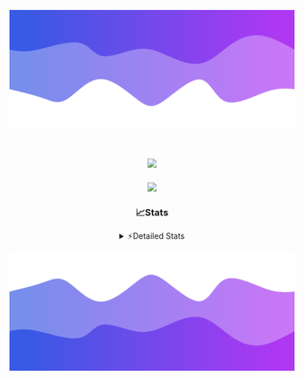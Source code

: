 ![Header](./header.png)
<div align="center">

<h1 align="center">
  <a href="https://git.io/typing-svg">
    <img src="https://readme-typing-svg.herokuapp.com/?lines=Hello,+There!+%F0%9F%91%8B;This+is+chicho.;Owner+on+Ocean;&center=true&size=25">
  </a>
</h1>
  
<p align="center">
  <img src="https://lanyard.cnrad.dev/api/852683595378196480" />
</p>

### 📈Stats
<details>
    <summary> ⚡Detailed Stats</summary>
    <br/>

<!--START_SECTION:waka-->
![Code Time](http://img.shields.io/badge/Code%20Time-618%20hrs%2026%20mins-blue)

![Profile Views](http://img.shields.io/badge/Profile%20Views-6-blue)

**🐱 My GitHub Data** 

> 📦 59.6 kB Used in GitHub's Storage 
 > 
> 🏆 4 Contributions in the Year 2024
 > 
> 🚫 Not Opted to Hire
 > 
> 📜 13 Public Repositories 
 > 
> 🔑 8 Private Repositories 
 > 
**I'm a Night 🦉** 

```text
🌞 Morning                20 commits          █░░░░░░░░░░░░░░░░░░░░░░░░   05.48 % 
🌆 Daytime                40 commits          ███░░░░░░░░░░░░░░░░░░░░░░   10.96 % 
🌃 Evening                159 commits         ███████████░░░░░░░░░░░░░░   43.56 % 
🌙 Night                  146 commits         ██████████░░░░░░░░░░░░░░░   40.00 % 
```
📅 **I'm Most Productive on Tuesday** 

```text
Monday                   19 commits          █░░░░░░░░░░░░░░░░░░░░░░░░   05.21 % 
Tuesday                  103 commits         ███████░░░░░░░░░░░░░░░░░░   28.22 % 
Wednesday                69 commits          █████░░░░░░░░░░░░░░░░░░░░   18.90 % 
Thursday                 48 commits          ███░░░░░░░░░░░░░░░░░░░░░░   13.15 % 
Friday                   41 commits          ███░░░░░░░░░░░░░░░░░░░░░░   11.23 % 
Saturday                 34 commits          ██░░░░░░░░░░░░░░░░░░░░░░░   09.32 % 
Sunday                   51 commits          ███░░░░░░░░░░░░░░░░░░░░░░   13.97 % 
```


📊 **This Week I Spent My Time On** 

```text
🕑︎ Time Zone: America/Argentina/Buenos_Aires

💬 Programming Languages: 
JavaScript               9 hrs 6 mins        █████████████████████░░░░   83.03 % 
JSON                     1 hr 27 mins        ███░░░░░░░░░░░░░░░░░░░░░░   13.34 % 
Python                   12 mins             ░░░░░░░░░░░░░░░░░░░░░░░░░   01.92 % 
HTML                     3 mins              ░░░░░░░░░░░░░░░░░░░░░░░░░   00.55 % 
Git Config               3 mins              ░░░░░░░░░░░░░░░░░░░░░░░░░   00.50 % 

🔥 Editors: 
VS Code                  10 hrs 58 mins      █████████████████████████   100.00 % 

🐱‍💻 Projects: 
Backend                  6 hrs 18 mins       ██████████████░░░░░░░░░░░   57.47 % 
Unknown Project          3 hrs 48 mins       █████████░░░░░░░░░░░░░░░░   34.72 % 
bot2                     36 mins             █░░░░░░░░░░░░░░░░░░░░░░░░   05.52 % 
bot                      15 mins             █░░░░░░░░░░░░░░░░░░░░░░░░   02.29 % 

💻 Operating System: 
Windows                  10 hrs 58 mins      █████████████████████████   100.00 % 
```

**I Mostly Code in JavaScript** 

```text
JavaScript               10 repos            ████████░░░░░░░░░░░░░░░░░   32.26 % 
HTML                     6 repos             █████░░░░░░░░░░░░░░░░░░░░   19.35 % 
CSS                      4 repos             ███░░░░░░░░░░░░░░░░░░░░░░   12.90 % 
C#                       2 repos             ██░░░░░░░░░░░░░░░░░░░░░░░   06.45 % 
Batchfile                1 repo              █░░░░░░░░░░░░░░░░░░░░░░░░   03.23 % 
```




 Last Updated on 15/01/2024 12:24:40 UTC
<!--END_SECTION:waka-->
</details>

![Footer](./footer.png)
